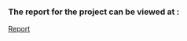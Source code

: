 ### The report for the project can be viewed at :
[Report](https://dharani-thirumalaisamy.github.io)
